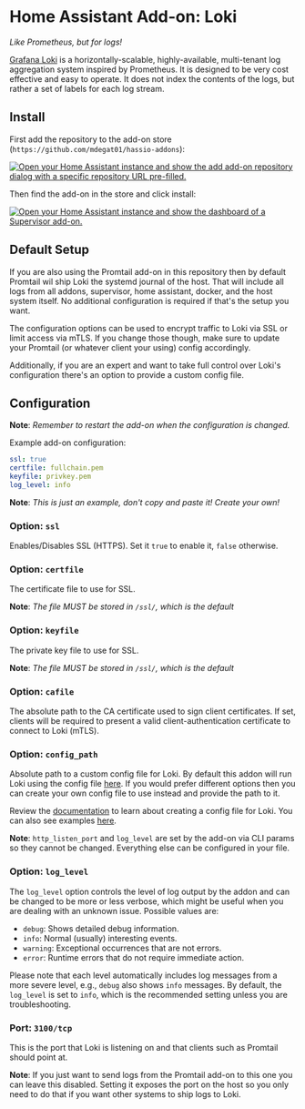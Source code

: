 # Home Assistant Add-on: Loki
_Like Prometheus, but for logs!_

[Grafana Loki](https://grafana.com/oss/loki/) is a horizontally-scalable,
highly-available, multi-tenant log aggregation system inspired by Prometheus. It
is designed to be very cost effective and easy to operate. It does not index the
contents of the logs, but rather a set of labels for each log stream.

## Install

First add the repository to the add-on store (`https://github.com/mdegat01/hassio-addons`):

[![Open your Home Assistant instance and show the add add-on repository dialog with a specific repository URL pre-filled.](https://my.home-assistant.io/badges/supervisor_add_addon_repository.svg)](https://my.home-assistant.io/redirect/supervisor_add_addon_repository/?repository_url=https%3A%2F%2Fgithub.com%2Fmdegat01%2Fhassio-addons)

Then find the add-on in the store and click install:

[![Open your Home Assistant instance and show the dashboard of a Supervisor add-on.](https://my.home-assistant.io/badges/supervisor_addon.svg)](https://my.home-assistant.io/redirect/supervisor_addon/?addon=39bd2704_loki)

## Default Setup

If you are also using the Promtail add-on in this repository then by default
Promtail wil ship Loki the systemd journal of the host. That will include all
logs from all addons, supervisor, home assistant, docker, and the host system
itself. No additional configuration is required if that's the setup you want.

The configuration options can be used to encrypt traffic to Loki via SSL or
limit access via mTLS. If you change those though, make sure to update your
Promtail (or whatever client your using) config accordingly.

Additionally, if you are an expert and want to take full control over Loki's
configuration there's an option to provide a custom config file.

## Configuration

**Note**: _Remember to restart the add-on when the configuration is changed._

Example add-on configuration:
```yaml
ssl: true
certfile: fullchain.pem
keyfile: privkey.pem
log_level: info
```
**Note**: _This is just an example, don't copy and paste it! Create your own!_

### Option: `ssl`

Enables/Disables SSL (HTTPS). Set it `true` to enable it, `false` otherwise.

### Option: `certfile`

The certificate file to use for SSL.

**Note**: _The file MUST be stored in `/ssl/`, which is the default_

### Option: `keyfile`

The private key file to use for SSL.

**Note**: _The file MUST be stored in `/ssl/`, which is the default_

### Option: `cafile`

The absolute path to the CA certificate used to sign client certificates. If set,
clients will be required to present a valid client-authentication certificate to
connect to Loki (mTLS).

### Option: `config_path`

Absolute path to a custom config file for Loki. By default this addon will run
Loki using the config file [here](https://github.com/mdegat01/hassio-addons/blob/main/loki/rootfs/etc/loki/default-config.yaml).
If you would prefer different options then you can create your own config file
to use instead and provide the path to it.

Review the [documentation](https://grafana.com/docs/loki/latest/configuration/)
to learn about creating a config file for Loki. You can also see examples
[here](https://grafana.com/docs/loki/latest/configuration/examples/).

**Note**: `http_listen_port` and `log_level` are set by the add-on via CLI
params so they cannot be changed. Everything else can be configured in your file.

### Option: `log_level`

The `log_level` option controls the level of log output by the addon and can
be changed to be more or less verbose, which might be useful when you are
dealing with an unknown issue. Possible values are:

- `debug`: Shows detailed debug information.
- `info`: Normal (usually) interesting events.
- `warning`: Exceptional occurrences that are not errors.
- `error`: Runtime errors that do not require immediate action.

Please note that each level automatically includes log messages from a
more severe level, e.g., `debug` also shows `info` messages. By default,
the `log_level` is set to `info`, which is the recommended setting unless
you are troubleshooting.

### Port: `3100/tcp`

This is the port that Loki is listening on and that clients such as Promtail
should point at.

**Note**: If you just want to send logs from the Promtail add-on to this one
you can leave this disabled. Setting it exposes the port on the host so you
only need to do that if you want other systems to ship logs to Loki.
